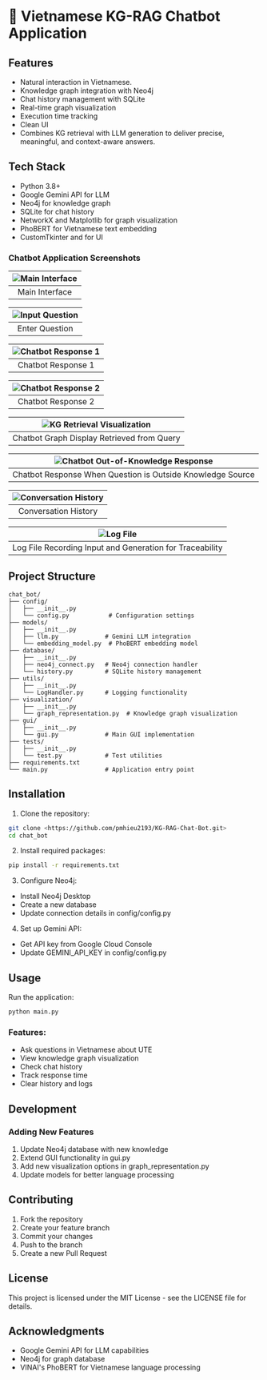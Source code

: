 # 📱 Vietnamese KG-RAG Chatbot Application

## Features

- Natural interaction in Vietnamese.  
- Knowledge graph integration with Neo4j
- Chat history management with SQLite
- Real-time graph visualization
- Execution time tracking
- Clean UI
- Combines KG retrieval with LLM generation to deliver precise, meaningful, and context-aware answers.

## Tech Stack

- Python 3.8+
- Google Gemini API for LLM
- Neo4j for knowledge graph
- SQLite for chat history
- NetworkX and Matplotlib for graph visualization
- PhoBERT for Vietnamese text embedding
- CustomTkinter and for UI

### Chatbot Application Screenshots

| ![Main Interface](/Project_images/1_index.png) |
|:--:|
| Main Interface |

| ![Input Question](/Project_images/2_fill_the_input.png) |
|:--:|
| Enter Question |

| ![Chatbot Response 1](/Project_images/3_chat_bot_reponse_1.png) |
|:--:|
| Chatbot Response 1 |

| ![Chatbot Response 2](/Project_images/4_chat_bot_reponse_2.png) |
|:--:|
| Chatbot Response 2 |

| ![KG Retrieval Visualization](/Project_images/5_KG_retrival_show.png) |
|:--:|
| Chatbot Graph Display Retrieved from Query |

| ![Chatbot Out-of-Knowledge Response](/Project_images/6_chat_bot_reponse3.png) |
|:--:|
| Chatbot Response When Question is Outside Knowledge Source |

| ![Conversation History](/Project_images/7_history.png) |
|:--:|
| Conversation History |

| ![Log File](/Project_images/8_log_file.png) |
|:--:|
| Log File Recording Input and Generation for Traceability |


## Project Structure

```
chat_bot/
├── config/
│   ├── __init__.py
│   └── config.py           # Configuration settings
├── models/
│   ├── __init__.py
│   ├── llm.py             # Gemini LLM integration
│   └── embedding_model.py  # PhoBERT embedding model
├── database/
│   ├── __init__.py
│   ├── neo4j_connect.py   # Neo4j connection handler
│   └── history.py         # SQLite history management
├── utils/
│   ├── __init__.py
│   └── LogHandler.py      # Logging functionality
├── visualization/
│   ├── __init__.py
│   └── graph_representation.py  # Knowledge graph visualization
├── gui/
│   ├── __init__.py
│   └── gui.py             # Main GUI implementation
├── tests/
│   ├── __init__.py
│   └── test.py            # Test utilities
├── requirements.txt
└── main.py                # Application entry point
```

## Installation

1. Clone the repository:
```bash
git clone <https://github.com/pmhieu2193/KG-RAG-Chat-Bot.git>
cd chat_bot
```

2. Install required packages:
```bash
pip install -r requirements.txt
```

3. Configure Neo4j:
- Install Neo4j Desktop
- Create a new database
- Update connection details in config/config.py

4. Set up Gemini API:
- Get API key from Google Cloud Console
- Update GEMINI_API_KEY in config/config.py

## Usage

Run the application:
```bash
python main.py
```

### Features:
- Ask questions in Vietnamese about UTE
- View knowledge graph visualization
- Check chat history
- Track response time
- Clear history and logs

## Development

### Adding New Features
1. Update Neo4j database with new knowledge
2. Extend GUI functionality in gui.py
3. Add new visualization options in graph_representation.py
4. Update models for better language processing

## Contributing

1. Fork the repository
2. Create your feature branch
3. Commit your changes
4. Push to the branch
5. Create a new Pull Request

## License

This project is licensed under the MIT License - see the LICENSE file for details.

## Acknowledgments

- Google Gemini API for LLM capabilities
- Neo4j for graph database
- VINAI's PhoBERT for Vietnamese language processing

